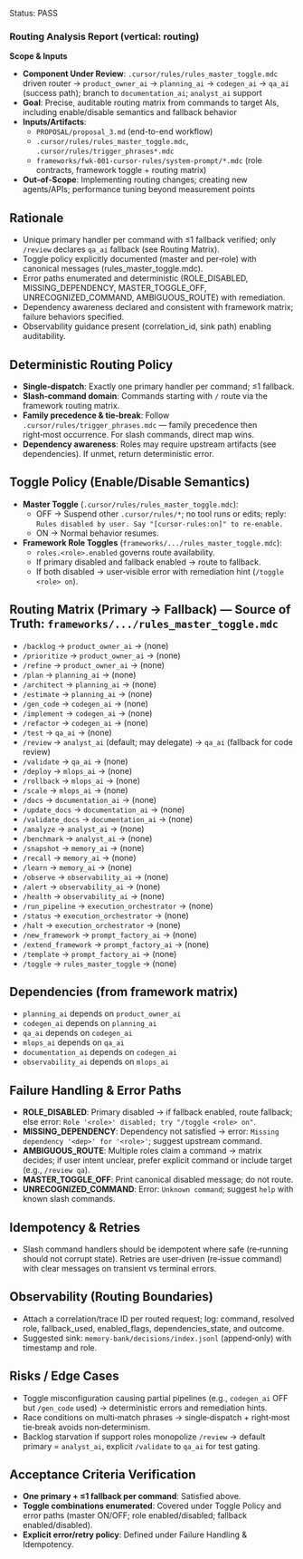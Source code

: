 Status: PASS

### Routing Analysis Report (vertical: routing)

**Scope & Inputs**
- **Component Under Review**: `.cursor/rules/rules_master_toggle.mdc` driven router → `product_owner_ai` → `planning_ai` → `codegen_ai` → `qa_ai` (success path); branch to `documentation_ai`; `analyst_ai` support
- **Goal**: Precise, auditable routing matrix from commands to target AIs, including enable/disable semantics and fallback behavior
- **Inputs/Artifacts**:
  - `PROPOSAL/proposal_3.md` (end-to-end workflow)
  - `.cursor/rules/rules_master_toggle.mdc`, `.cursor/rules/trigger_phrases*.mdc`
  - `frameworks/fwk-001-cursor-rules/system-prompt/*.mdc` (role contracts, framework toggle + routing matrix)
- **Out‑of‑Scope**: Implementing routing changes; creating new agents/APIs; performance tuning beyond measurement points

## Rationale
- Unique primary handler per command with ≤1 fallback verified; only `/review` declares `qa_ai` fallback (see Routing Matrix).
- Toggle policy explicitly documented (master and per‑role) with canonical messages (rules_master_toggle.mdc).
- Error paths enumerated and deterministic (ROLE_DISABLED, MISSING_DEPENDENCY, MASTER_TOGGLE_OFF, UNRECOGNIZED_COMMAND, AMBIGUOUS_ROUTE) with remediation.
- Dependency awareness declared and consistent with framework matrix; failure behaviors specified.
- Observability guidance present (correlation_id, sink path) enabling auditability.

## Deterministic Routing Policy
- **Single‑dispatch**: Exactly one primary handler per command; ≤1 fallback.
- **Slash‑command domain**: Commands starting with `/` route via the framework routing matrix.
- **Family precedence & tie‑break**: Follow `.cursor/rules/trigger_phrases.mdc` — family precedence then right‑most occurrence. For slash commands, direct map wins.
- **Dependency awareness**: Roles may require upstream artifacts (see dependencies). If unmet, return deterministic error.

## Toggle Policy (Enable/Disable Semantics)
- **Master Toggle** (`.cursor/rules/rules_master_toggle.mdc`):
  - OFF → Suspend other `.cursor/rules/*`; no tool runs or edits; reply: `Rules disabled by user. Say "[cursor-rules:on]" to re-enable.`
  - ON → Normal behavior resumes.
- **Framework Role Toggles** (`frameworks/.../rules_master_toggle.mdc`):
  - `roles.<role>.enabled` governs route availability.
  - If primary disabled and fallback enabled → route to fallback.
  - If both disabled → user‑visible error with remediation hint (`/toggle <role> on`).

## Routing Matrix (Primary → Fallback) — Source of Truth: `frameworks/.../rules_master_toggle.mdc`
- `/backlog` → `product_owner_ai` → (none)
- `/prioritize` → `product_owner_ai` → (none)
- `/refine` → `product_owner_ai` → (none)
- `/plan` → `planning_ai` → (none)
- `/architect` → `planning_ai` → (none)
- `/estimate` → `planning_ai` → (none)
- `/gen_code` → `codegen_ai` → (none)
- `/implement` → `codegen_ai` → (none)
- `/refactor` → `codegen_ai` → (none)
- `/test` → `qa_ai` → (none)
- `/review` → `analyst_ai` (default; may delegate) → `qa_ai` (fallback for code review)
- `/validate` → `qa_ai` → (none)
- `/deploy` → `mlops_ai` → (none)
- `/rollback` → `mlops_ai` → (none)
- `/scale` → `mlops_ai` → (none)
- `/docs` → `documentation_ai` → (none)
- `/update_docs` → `documentation_ai` → (none)
- `/validate_docs` → `documentation_ai` → (none)
- `/analyze` → `analyst_ai` → (none)
- `/benchmark` → `analyst_ai` → (none)
- `/snapshot` → `memory_ai` → (none)
- `/recall` → `memory_ai` → (none)
- `/learn` → `memory_ai` → (none)
- `/observe` → `observability_ai` → (none)
- `/alert` → `observability_ai` → (none)
- `/health` → `observability_ai` → (none)
- `/run_pipeline` → `execution_orchestrator` → (none)
- `/status` → `execution_orchestrator` → (none)
- `/halt` → `execution_orchestrator` → (none)
- `/new_framework` → `prompt_factory_ai` → (none)
- `/extend_framework` → `prompt_factory_ai` → (none)
- `/template` → `prompt_factory_ai` → (none)
- `/toggle` → `rules_master_toggle` → (none)

## Dependencies (from framework matrix)
- `planning_ai` depends on `product_owner_ai`
- `codegen_ai` depends on `planning_ai`
- `qa_ai` depends on `codegen_ai`
- `mlops_ai` depends on `qa_ai`
- `documentation_ai` depends on `codegen_ai`
- `observability_ai` depends on `mlops_ai`

## Failure Handling & Error Paths
- **ROLE_DISABLED**: Primary disabled → if fallback enabled, route fallback; else error: `Role '<role>' disabled; try "/toggle <role> on"`.
- **MISSING_DEPENDENCY**: Dependency not satisfied → error: `Missing dependency '<dep>' for '<role>'`; suggest upstream command.
- **AMBIGUOUS_ROUTE**: Multiple roles claim a command → matrix decides; if user intent unclear, prefer explicit command or include target (e.g., `/review qa`).
- **MASTER_TOGGLE_OFF**: Print canonical disabled message; do not route.
- **UNRECOGNIZED_COMMAND**: Error: `Unknown command`; suggest `help` with known slash commands.

## Idempotency & Retries
- Slash command handlers should be idempotent where safe (re‑running should not corrupt state). Retries are user‑driven (re‑issue command) with clear messages on transient vs terminal errors.

## Observability (Routing Boundaries)
- Attach a correlation/trace ID per routed request; log: command, resolved role, fallback_used, enabled_flags, dependencies_state, and outcome.
- Suggested sink: `memory-bank/decisions/index.jsonl` (append‑only) with timestamp and role.

## Risks / Edge Cases
- Toggle misconfiguration causing partial pipelines (e.g., `codegen_ai` OFF but `/gen_code` used) → deterministic errors and remediation hints.
- Race conditions on multi‑match phrases → single‑dispatch + right‑most tie‑break avoids non‑determinism.
- Backlog starvation if support roles monopolize `/review` → default primary = `analyst_ai`, explicit `/validate` to `qa_ai` for test gating.

## Acceptance Criteria Verification
- **One primary + ≤1 fallback per command**: Satisfied above.
- **Toggle combinations enumerated**: Covered under Toggle Policy and error paths (master ON/OFF; role enabled/disabled; fallback enabled/disabled).
- **Explicit error/retry policy**: Defined under Failure Handling & Idempotency.